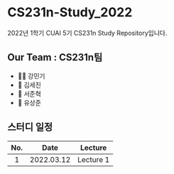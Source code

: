 # CS231n-Study_2022
2022년 1학기 CUAI 5기 CS231n Study Repository입니다.
## Our Team : CS231n팀
- 🕵🏻 강민기
- 💾 김세진
- 🧞‍ 서준혁
- 🐇 유상준

## 스터디 일정
|No.|Date|Lecture|
|:-:|:--:|:-----:|
|1| 2022.03.12 |Lecture 1|
